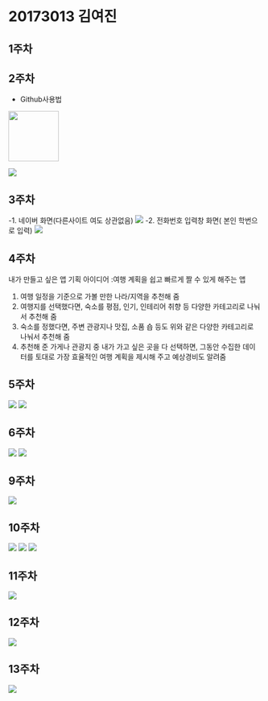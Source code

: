 # 20173013 김여진

## 1주차

## 2주차
  - Github사용법
 

<img width="100" height="100" src="./png/어플.jpg"></img>

<img width="" height="" src="./png/2주차.JPG"></img>

## 3주차
  -1. 네이버 화면(다른사이트 여도 상관없음)
<img width="" height="" src="./png/3주차 1.JPG"></img>
  -2. 전화번호 입력창 화면( 본인 학번으로 입력)
<img width="" height="" src="./png/3주차 2.JPG"></img>
## 4주차
내가 만들고 싶은 앱 기획 아이디어
:여행 계획을 쉽고 빠르게 짤 수 있게 해주는 앱
1) 여행 일정을 기준으로 가볼 만한 나라/지역을 추천해 줌
2) 여행지를 선택했다면, 숙소를 평점, 인기, 인테리어 취향 등 다양한 카테고리로 나눠서 추천해 줌
3) 숙소를 정했다면, 주변 관광지나 맛집, 소품 숍 등도 위와 같은 다양한 카테고리로 나눠서 추천해 줌
4) 추천해 준 가게나 관광지 중 내가 가고 싶은 곳을 다 선택하면, 그동안 수집한 데이터를 토대로 가장 효율적인 여행 계획을 제시해 주고 예상경비도 알려줌
## 5주차
<img width="" height="" src="./png/5주차 과제 1.JPG"></img>
<img width="" height="" src="./png/5주차 과제 2.JPG"></img>
## 6주차
<img width="" height="" src="./png/1.JPG"></img>
<img width="" height="" src="./png/2.JPG"></img>
## 9주차
<img width="" height="" src="./png/9주차.JPG"></img>
## 10주차
<img width="" height="" src="./png/11-1.JPG"></img>
<img width="" height="" src="./png/11-2.JPG"></img>
<img width="" height="" src="./png/11-3.JPG"></img>
## 11주차
<img width="" height="" src="./png/11.JPG"></img>
## 12주차
<img width="" height="" src="./png/12.JPG"></img>
## 13주차
<img width="" height="" src="./png/13주차.JPG"></img>

